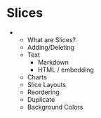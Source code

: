 # Slices



* * What are Slices?
  * Adding/Deleting
  * Text
    * Markdown
    * HTML / embedding
  * Charts
  * Slice Layouts
  * Reordering
  * Duplicate
  * Background Colors

